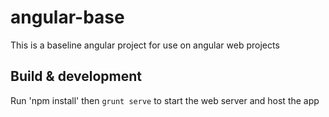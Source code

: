 # angular-base
This is a baseline angular project for use on angular web projects

## Build & development
Run 'npm install' then `grunt serve` to start the web server and host the app